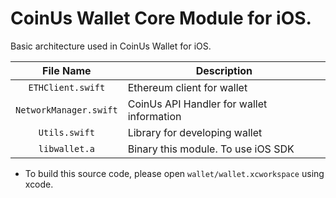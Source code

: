 # CoinUs Wallet Core Module for iOS.

Basic architecture used in CoinUs Wallet for iOS.


| File Name  | Description |
|:----------:|-------------|
|`ETHClient.swift` | Ethereum client for wallet |
|`NetworkManager.swift` | CoinUs API Handler for wallet information |
|`Utils.swift` | Library for developing wallet |
|`libwallet.a` | Binary this module. To use iOS SDK |

* To build this source code, please open `wallet/wallet.xcworkspace` using xcode.
